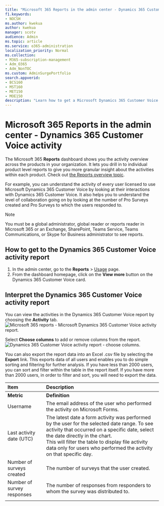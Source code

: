 ```yaml
---
title: "Microsoft 365 Reports in the admin center - Dynamics 365 Customer Voice activity"
f1.keywords:
- NOCSH
ms.author: kwekua
author: kwekua
manager: scotv
audience: Admin
ms.topic: article
ms.service: o365-administration
localization_priority: Normal
ms.collection: 
- M365-subscription-management
- Adm_O365
- Adm_NonTOC
ms.custom: AdminSurgePortfolio
search.appverid:
- BCS160
- MST160
- MET150
- MOE150
description: "Learn how to get a Microsoft Dynamics 365 Customer Voice activity report using the Microsoft 365 Reports dashboard in the Microsoft 365 admin center."
---
```


# Microsoft 365 Reports in the admin center - Dynamics 365 Customer Voice activity

The Microsoft 365 **Reports** dashboard shows you the activity overview across the products in your organization. It lets you drill in to individual product level reports to give you more granular insight about the activities within each product. Check out [the Reports overview topic](activity-reports.md).
  
For example, you can understand the activity of every user licensed to use Microsoft Dynamics 365 Customer Voice by looking at their interactions with Dynamics 365 Customer Voice. It also helps you to understand the level of collaboration going on by looking at the number of Pro Surveys created and Pro Surveys to which the users responded to. 
  
> [!NOTE]
> You must be a global administrator, global reader or reports reader in Microsoft 365 or an Exchange, SharePoint, Teams Service, Teams Communications, or Skype for Business administrator to see reports.  
 
## How to get to the Dynamics 365 Customer Voice activity report

1. In the admin center, go to the **Reports** \> <a href="https://go.microsoft.com/fwlink/p/?linkid=2074756" target="_blank">Usage</a> page. 
2. From the dashboard homepage, click on the **View more** button on the Dynamics 365 Customer Voice card.
  
## Interpret the Dynamics 365 Customer Voice activity report

You can view the activities in the Dynamics 365 Customer Voice report by choosing the **Activity** tab.<br/>![Microsoft 365 reports - Microsoft Dynamics 365 Customer Voice activity report.](../../media/a7e57d18-1ac8-4d4b-bd70-83361505dc3e.png)

Select **Choose columns** to add or remove columns from the report.  <br/> ![Dynamics 365 Customer Voice activity report - choose columns.](../../media/5ab66f4b-32eb-4c9b-9683-1157ae9e2c0a.png)

You can also export the report data into an Excel .csv file by selecting the **Export** link. This exports data of all users and enables you to do simple sorting and filtering for further analysis. If you have less than 2000 users, you can sort and filter within the table in the report itself. If you have more than 2000 users, in order to filter and sort, you will need to export the data. 
  
|Item|Description|
|:-----|:-----|
|**Metric**|**Definition**|
|Username  <br/> |The email address of the user who performed the activity on Microsoft Forms.  <br/> |
|Last activity date (UTC)  <br/> |The latest date a form activity was performed by the user for the selected date range. To see activity that occurred on a specific date, select the date directly in the chart.<br/>This will filter the table to display file activity data only for users who performed the activity on that specific day.  <br/> |
|Number of surveys created  <br/> |The number of surveys that the user created.   <br/> |
|Number of survey responses  <br/> |The number of responses from responders to whom the survey was distributed to.|
|||